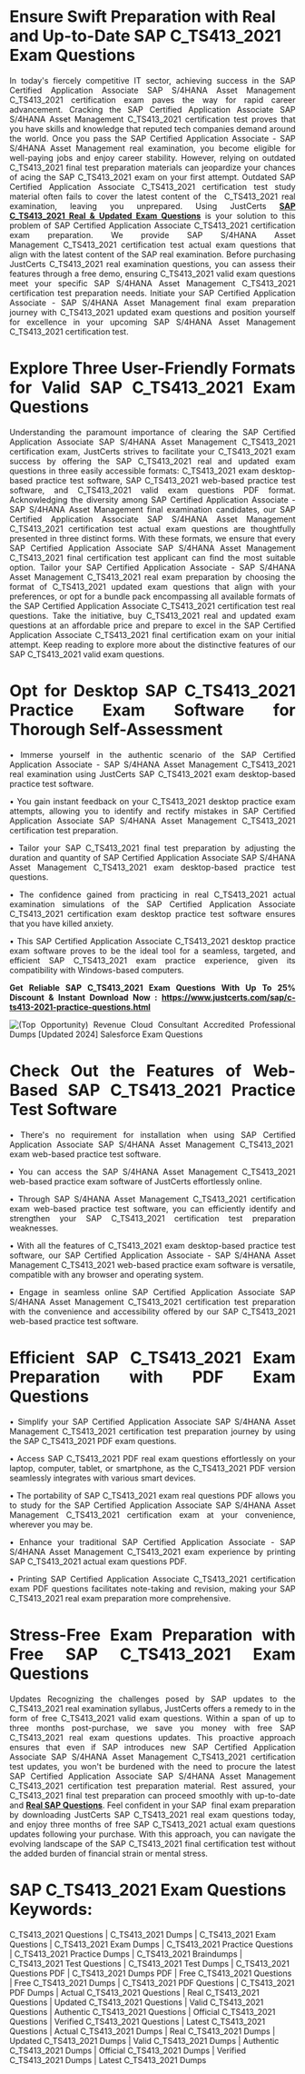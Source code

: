 <h1><strong>Ensure Swift Preparation with Real and Up-to-Date SAP C_TS413_2021 Exam Questions</strong></h1>

<p style="text-align: justify;"><span style="text-align: justify;">In today&#39;s fiercely competitive IT sector, achieving success in the SAP Certified Application Associate SAP S/4HANA Asset Management C_TS413_2021 certification exam paves the way for rapid career advancement. Cracking the SAP Certified Application Associate SAP S/4HANA Asset Management C_TS413_2021 certification test proves that you have skills and knowledge that reputed tech companies demand around the world. Once you pass the SAP Certified Application Associate - SAP S/4HANA Asset Management real examination, you become eligible for well-paying jobs and enjoy career stability. However, relying on outdated C_TS413_2021 final test preparation materials can jeopardize your chances of acing the SAP C_TS413_2021 exam on your first attempt. Outdated SAP Certified Application Associate C_TS413_2021 certification test study material often fails to cover the latest content of the &nbsp;C_TS413_2021 real examination, leaving you unprepared. Using JustCerts </span><a href="https://www.justcerts.com/sap/c-ts413-2021-practice-questions.html" style="text-align: justify;"><span style="font-size:14px;"><strong>SAP C_TS413_2021&nbsp;Real &amp; Updated Exam Questions</strong></span></a><span style="text-align: justify;"> is your solution to this problem of SAP Certified Application Associate C_TS413_2021 certification exam preparation. We provide SAP S/4HANA Asset Management&nbsp;C_TS413_2021 certification test actual exam questions that align with the latest content of the SAP real examination. Before purchasing JustCerts C_TS413_2021 real examination questions, you can assess their features through a free demo, ensuring C_TS413_2021 valid exam questions meet your specific SAP S/4HANA Asset Management C_TS413_2021 certification test preparation needs. Initiate your SAP Certified Application Associate - SAP S/4HANA Asset Management final exam preparation journey with C_TS413_2021 updated exam questions and position yourself for excellence in your upcoming SAP S/4HANA Asset Management C_TS413_2021 certification test.</span></p>

<h1 style="text-align: justify;"><strong>Explore Three User-Friendly Formats for Valid SAP&nbsp;C_TS413_2021 Exam Questions</strong></h1>

<p style="text-align: justify;">Understanding the paramount importance of clearing the SAP Certified Application Associate SAP S/4HANA Asset Management C_TS413_2021 certification exam, JustCerts strives to facilitate your C_TS413_2021 exam success by offering the SAP&nbsp;C_TS413_2021 real and updated exam questions in three easily accessible formats: C_TS413_2021 exam desktop-based practice test software, SAP C_TS413_2021 web-based practice test software, and C_TS413_2021 valid exam questions PDF format. Acknowledging the diversity among SAP Certified Application Associate - SAP S/4HANA Asset Management final examination candidates, our SAP Certified Application Associate SAP S/4HANA Asset Management C_TS413_2021 certification test actual exam questions are thoughtfully presented in three distinct forms. With these formats, we ensure that every SAP Certified Application Associate SAP S/4HANA Asset Management C_TS413_2021 final certification test applicant can find the most suitable option. Tailor your SAP Certified Application Associate - SAP S/4HANA Asset Management&nbsp;C_TS413_2021 real exam preparation by choosing the format of C_TS413_2021 updated exam questions that align with your preferences, or opt for a bundle pack encompassing all available formats of the SAP Certified Application Associate C_TS413_2021 certification test real questions. Take the initiative, buy C_TS413_2021 real and updated exam questions at an affordable price and prepare to excel in the SAP Certified Application Associate C_TS413_2021 final certification exam on your initial attempt. Keep reading to explore more about the distinctive features of our SAP C_TS413_2021 valid exam questions.</p>

<h1 style="text-align: justify;"><strong>Opt for Desktop SAP&nbsp;C_TS413_2021 Practice Exam Software for Thorough Self-Assessment</strong></h1>

<p style="text-align: justify;">&bull; Immerse yourself in the authentic scenario of the SAP Certified Application Associate - SAP S/4HANA Asset Management C_TS413_2021 real examination using JustCerts SAP C_TS413_2021 exam desktop-based practice test software.</p>

<p style="text-align: justify;">&bull; You gain instant feedback on your C_TS413_2021 desktop practice exam attempts, allowing you to identify and rectify mistakes in SAP Certified Application Associate SAP S/4HANA Asset Management C_TS413_2021 certification test preparation.</p>

<p style="text-align: justify;">&bull; Tailor your SAP C_TS413_2021 final test preparation by adjusting the duration and quantity of SAP Certified Application Associate SAP S/4HANA Asset Management C_TS413_2021 exam desktop-based practice test questions.</p>

<p style="text-align: justify;">&bull; The confidence gained from practicing in real C_TS413_2021 actual examination simulations of the SAP Certified Application Associate C_TS413_2021 certification exam desktop practice test software ensures that you have killed anxiety.</p>

<p style="text-align: justify;">&bull; This SAP Certified Application Associate C_TS413_2021 desktop practice exam software proves to be the ideal tool for a seamless, targeted, and efficient SAP C_TS413_2021 exam practice experience, given its compatibility with Windows-based computers.</p>

<p style="text-align: justify;"><span style="font-size:14px;"><strong>Get Reliable SAP&nbsp;C_TS413_2021 Exam Questions With Up To 25% Discount &amp; Instant Download Now :&nbsp;<a href="https://www.justcerts.com/sap/c-ts413-2021-practice-questions.html" rel="noopener noreferrer nofollow" target="_blank">https://www.justcerts.com/sap/c-ts413-2021-practice-questions.html</a></strong></span></p>

<p style="text-align: justify;"><img alt="(Top Opportunity) Revenue Cloud Consultant Accredited Professional Dumps [Updated 2024] Salesforce Exam Questions" src="https://media.licdn.com/dms/image/D5612AQGgOpvg39SI4Q/article-cover_image-shrink_720_1280/0/1703058589481?e=2147483647&amp;v=beta&amp;t=pLxSVnYoTo11MQsN4g8S-i8wjuXEIWdye0zMMTICt34" /></p>

<h1 style="text-align: justify;"><strong>Check Out the Features of Web-Based SAP&nbsp;C_TS413_2021 Practice Test Software</strong></h1>

<p style="text-align: justify;">&bull; There&#39;s no requirement for installation when using SAP Certified Application Associate SAP S/4HANA Asset Management C_TS413_2021&nbsp; exam web-based practice test software.</p>

<p style="text-align: justify;">&bull; You can access the SAP S/4HANA Asset Management C_TS413_2021 web-based practice exam software of JustCerts effortlessly online.</p>

<p style="text-align: justify;">&bull; Through SAP S/4HANA Asset Management C_TS413_2021 certification exam web-based practice test software, you can efficiently identify and strengthen your SAP C_TS413_2021 certification test preparation weaknesses.</p>

<p style="text-align: justify;">&bull; With all the features of C_TS413_2021 exam desktop-based practice test software, our SAP Certified Application Associate - SAP S/4HANA Asset Management C_TS413_2021 web-based practice exam software is versatile, compatible with any browser and operating system.</p>

<p style="text-align: justify;">&bull; Engage in seamless online SAP Certified Application Associate SAP S/4HANA Asset Management C_TS413_2021 certification test preparation with the convenience and accessibility offered by our SAP C_TS413_2021 web-based practice test software.</p>

<h1 style="text-align: justify;"><strong>Efficient SAP&nbsp;C_TS413_2021 Exam Preparation with PDF Exam Questions</strong></h1>

<p style="text-align: justify;">&bull; Simplify your SAP Certified Application Associate SAP S/4HANA Asset Management C_TS413_2021 certification test preparation journey by using the SAP C_TS413_2021 PDF exam questions.</p>

<p style="text-align: justify;">&bull; Access SAP C_TS413_2021 PDF real exam questions effortlessly on your laptop, computer, tablet, or smartphone, as the C_TS413_2021 PDF version seamlessly integrates with various smart devices.</p>

<p style="text-align: justify;">&bull; The portability of SAP C_TS413_2021 exam real questions PDF allows you to study for the SAP Certified Application Associate SAP S/4HANA Asset Management C_TS413_2021 certification exam at your convenience, wherever you may be.</p>

<p style="text-align: justify;">&bull; Enhance your traditional SAP Certified Application Associate - SAP S/4HANA Asset Management C_TS413_2021 exam experience by printing SAP C_TS413_2021 actual exam questions PDF.</p>

<p style="text-align: justify;">&bull; Printing SAP Certified Application Associate C_TS413_2021 certification exam PDF questions facilitates note-taking and revision, making your SAP C_TS413_2021 real exam preparation more comprehensive.</p>

<h1 style="text-align: justify;"><strong>Stress-Free Exam Preparation with Free SAP&nbsp;C_TS413_2021 Exam Questions </strong></h1>

<p style="text-align: justify;">Updates Recognizing the challenges posed by SAP updates to the C_TS413_2021 real examination syllabus, JustCerts offers a remedy to in the form of free C_TS413_2021 valid exam questions. Within a span of up to three months post-purchase, we save you money with free SAP C_TS413_2021 real exam questions updates. This proactive approach ensures that even if SAP introduces new SAP Certified Application Associate SAP S/4HANA Asset Management C_TS413_2021 certification test updates, you won&#39;t be burdened with the need to procure the latest SAP Certified Application Associate SAP S/4HANA Asset Management C_TS413_2021 certification test preparation material. Rest assured, your C_TS413_2021 final test preparation can proceed smoothly with up-to-date and <span style="font-size:14px;"><strong><a href="https://www.justcerts.com/sap-certification-exams.html">Real SAP Questions</a></strong></span>. Feel confident in your SAP&nbsp; final exam preparation by downloading JustCerts SAP C_TS413_2021 real exam questions today, and enjoy three months of free SAP C_TS413_2021 actual exam questions updates following your purchase. With this approach, you can navigate the evolving landscape of the SAP C_TS413_2021 final certification test without the added burden of financial strain or mental stress.</p>

<h1><strong>SAP&nbsp;C_TS413_2021&nbsp;Exam Questions Keywords:</strong></h1>

<p>C_TS413_2021 Questions | C_TS413_2021 Dumps | C_TS413_2021 Exam Questions | C_TS413_2021 Exam Dumps | C_TS413_2021 Practice Questions | C_TS413_2021 Practice Dumps | C_TS413_2021 Braindumps | C_TS413_2021 Test Questions | C_TS413_2021 Test Dumps | C_TS413_2021 Questions PDF | C_TS413_2021 Dumps PDF | Free C_TS413_2021 Questions | Free C_TS413_2021 Dumps | C_TS413_2021 PDF Questions | C_TS413_2021 PDF Dumps | Actual C_TS413_2021 Questions | Real C_TS413_2021 Questions | Updated C_TS413_2021 Questions | Valid C_TS413_2021 Questions | Authentic C_TS413_2021&nbsp;Questions | Official C_TS413_2021 Questions | Verified C_TS413_2021 Questions | Latest C_TS413_2021 Questions | Actual C_TS413_2021 Dumps | Real C_TS413_2021 Dumps | Updated C_TS413_2021 Dumps | Valid C_TS413_2021 Dumps | Authentic C_TS413_2021 Dumps | Official C_TS413_2021 Dumps | Verified C_TS413_2021 Dumps | Latest C_TS413_2021 Dumps</p>
